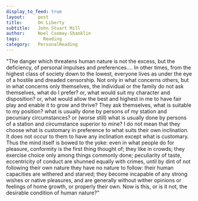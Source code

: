 ```yaml
---
display_to_feed: true
layout:     post
title:      On Liberty
subtitle:   John Stuart Mill
author:     Noel Csomay-Shanklin
tags: 		  Reading
category:   PersonalReading
---
```

"The danger which threatens human nature is not the excess, but the deficiency, of personal impulses and preferences....
In other times, from the highest class of society down to the lowest, everyone lives as under the eye of a hostile and dreaded censorship. 
Not only in what concerns others, but in what concerns only themselves, the individual or the family do not ask themselves, what do I prefer?
or, what would suit my character and disposition? or, what would allow the best and highest in me to have fair play and enable it to grow and thrive?
They ask themselves, what is suitable to my position? 
what is usually done by persons of my station and pecuniary circumstances? or (worse still) what is usually done by persons of a station and circumstance superior to mine?
I do not mean that they choose what is customary in preference to what suits their own inclination. 
It does not occur to them to have any inclination except what is customary.
Thus the mind itself is bowed to the yoke: even in what people do for pleasure, conformity is the first thing thought of;
they like in crowds;
they exercise choice only among things commonly done;
peculiarity of taste, eccentricity of conduct are shunned equally with crimes, until by dint of not following their own nature they have no nature to follow:
their human capacities are withered and starved; they become incapable of any strong wishes or native pleasures, and are generally without wither opinions or feelings of home growth, or properly their own. Now is this, or is it not, the desirable condition of human nature?"
